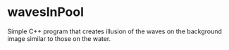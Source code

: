 # wavesInPool
Simple C++ program that creates illusion of the waves on the background image similar to those on the water.
